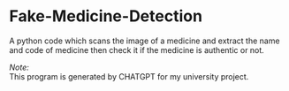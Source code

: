 # Fake-Medicine-Detection
A python code which scans the image of a medicine and extract the name and code of medicine then check it if the medicine is authentic or not.

*Note:* </br>
This program is generated by CHATGPT for my university project.

